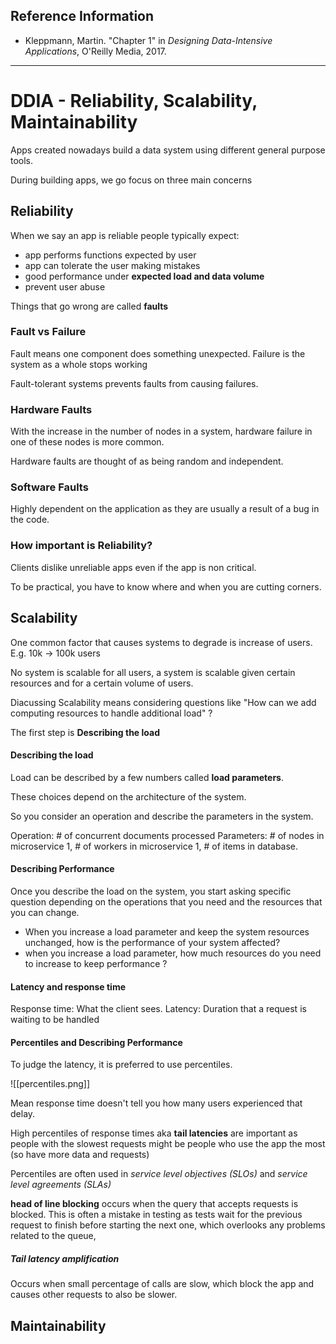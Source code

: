 ## Reference Information
- Kleppmann, Martin. "Chapter 1" in _Designing Data-Intensive Applications_, O'Reilly Media, 2017.

---
# DDIA - Reliability, Scalability, Maintainability

Apps created nowadays build a data system using different general purpose tools.

During building apps, we go focus on three main concerns

## Reliability 

When we say an app is reliable people typically expect:
- app performs functions expected by user
- app can tolerate the user making mistakes
- good performance under **expected load and data volume**
- prevent user abuse

Things that go wrong are called **faults**
### Fault vs Failure
Fault means one component does something unexpected.
Failure is the system as a whole stops working

Fault-tolerant systems prevents faults from causing failures.

### Hardware Faults

With the increase in the number of nodes in a system, hardware failure in one of these nodes is more common.

Hardware faults are thought of as being random and independent.
### Software Faults

Highly dependent on the application as they are usually a result of a bug in the code.

### How important is Reliability?

Clients dislike unreliable apps even if the app is non critical.

To be practical, you have to know where and when you are cutting corners.
## Scalability
One common factor that causes systems to degrade is increase of users.
E.g. 10k -> 100k users

No system is scalable for all users, a system is scalable given certain resources and for a certain volume of users.

Diacussing Scalability means considering questions like "How can we add computing resources to handle additional load" ?

The first step is **Describing the load**

#### Describing the load

Load can be described by a few numbers called **load parameters**.

These choices depend on the architecture of the system.

So you consider an operation and describe the parameters in the system.

Operation: # of concurrent documents processed
Parameters: # of nodes in microservice 1, # of workers in microservice 1, # of items in database.

#### Describing Performance

Once you describe the load on the system, you start asking specific question depending on the operations that you need and the resources that you can change.

- When you increase a load parameter and keep the system resources unchanged, how is the performance of your system affected?
- when you increase a load parameter, how much resources do you need to increase to keep performance ?
#### Latency and response time

Response time: What the client sees.
Latency: Duration that a request is waiting to be handled

#### Percentiles and Describing Performance

To judge the latency, it is preferred to use percentiles.

![[percentiles.png]]

Mean response time doesn't tell you how many users experienced that delay.

High percentiles of response times aka **tail latencies** are important as people with the slowest requests might be people who use the app the most (so have more data and requests)

Percentiles are often used in *service level objectives (SLOs)* and *service level agreements (SLAs)*

**head of line blocking** occurs when the query that accepts requests is blocked.
This is often a mistake in testing as tests wait for the previous request to finish before starting the next one, which overlooks any problems related to the queue,

##### Tail latency amplification

Occurs when small percentage of calls are slow, which block the app and causes other requests to also be slower.
## Maintainability 



